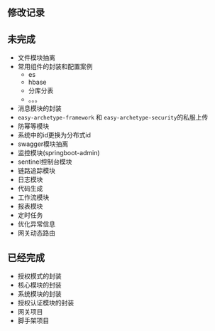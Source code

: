 ## 修改记录

## 未完成
- 文件模块抽离
- 常用组件的封装和配置案例
   - es
   - hbase
   - 分库分表
   - 。。。
- 消息模块的封装
- `easy-archetype-framework` 和 `easy-archetype-security`的私服上传
- 防幂等模块
- 系统中的id更换为分布式id
- swagger模块抽离
- 监控模块(springboot-admin)
- sentinel控制台模块
- 链路追踪模块
- 日志模块
- 代码生成
- 工作流模块
- 报表模块
- 定时任务
- 优化异常信息
- 网关动态路由

## 已经完成
- 授权模式的封装
- 核心模块的封装
- 系统模块的封装
- 授权认证模块的封装
- 网关项目
- 脚手架项目